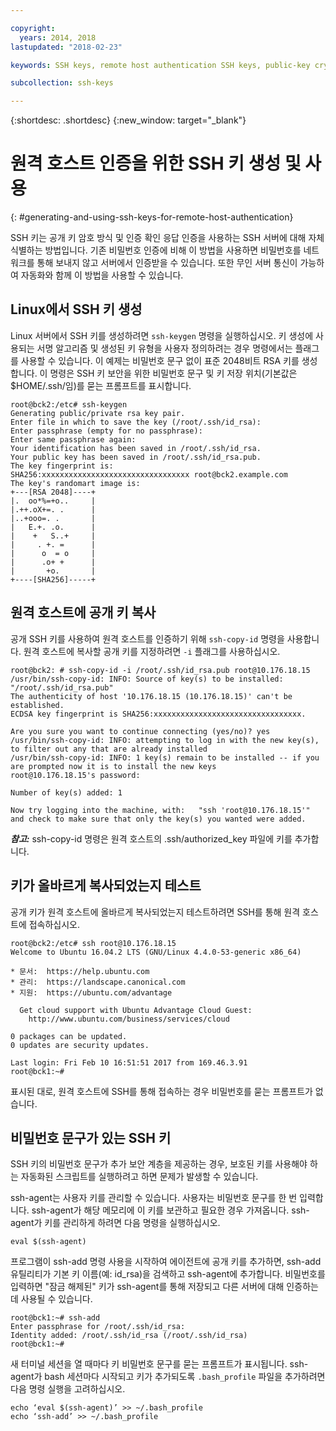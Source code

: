 ```yaml
---

copyright:
  years: 2014, 2018
lastupdated: "2018-02-23"

keywords: SSH keys, remote host authentication SSH keys, public-key cryptography

subcollection: ssh-keys

---
```


{:shortdesc: .shortdesc}
{:new_window: target="_blank"}

# 원격 호스트 인증을 위한 SSH 키 생성 및 사용
{: #generating-and-using-ssh-keys-for-remote-host-authentication}

SSH 키는 공개 키 암호 방식 및 인증 확인 응답 인증을 사용하는 SSH 서버에 대해 자체 식별하는 방법입니다. 기존 비밀번호 인증에 비해 이 방법을 사용하면 비밀번호를 네트워크를 통해 보내지 않고 서버에서 인증받을 수 있습니다. 또한 무인 서버 통신이 가능하여 자동화와 함께 이 방법을 사용할 수 있습니다.

## Linux에서 SSH 키 생성

Linux 서버에서 SSH 키를 생성하려면 `ssh-keygen` 명령을 실행하십시오. 키 생성에 사용되는 서명 알고리즘 및 생성된 키 유형을 사용자 정의하려는 경우 명령에서는 플래그를 사용할 수 있습니다. 이 예제는 비밀번호 문구 없이 표준 2048비트 RSA 키를 생성합니다. 이 명령은 SSH 키 보안을 위한 비밀번호 문구 및 키 저장 위치(기본값은 $HOME/.ssh/임)를 묻는 프롬프트를 표시합니다.

    root@bck2:/etc# ssh-keygen
    Generating public/private rsa key pair.
    Enter file in which to save the key (/root/.ssh/id_rsa):
    Enter passphrase (empty for no passphrase):
    Enter same passphrase again:
    Your identification has been saved in /root/.ssh/id_rsa.
    Your public key has been saved in /root/.ssh/id_rsa.pub.
    The key fingerprint is:
    SHA256:xxxxxxxxxxxxxxxxxxxxxxxxxxxxxxxxx root@bck2.example.com
    The key's randomart image is:
    +---[RSA 2048]----+
    |.  oo*%=+o..     |
    |.++.oX+=. .      |
    |..+ooo=. .       |
    |   E.+. .o.      |
    |    +   S..+     |
    |     . +. =      |
    |      o  = o     |
    |      .o+ +      |
    |       +o.       |
    +----[SHA256]-----+

## 원격 호스트에 공개 키 복사

공개 SSH 키를 사용하여 원격 호스트를 인증하기 위해 `ssh-copy-id` 명령을 사용합니다. 원격 호스트에 복사할 공개 키를 지정하려면 `-i` 플래그를 사용하십시오.

    root@bck2: # ssh-copy-id -i /root/.ssh/id_rsa.pub root@10.176.18.15
    /usr/bin/ssh-copy-id: INFO: Source of key(s) to be installed: "/root/.ssh/id_rsa.pub"
    The authenticity of host '10.176.18.15 (10.176.18.15)' can't be established.
    ECDSA key fingerprint is SHA256:xxxxxxxxxxxxxxxxxxxxxxxxxxxxxxxxx.

    Are you sure you want to continue connecting (yes/no)? yes
    /usr/bin/ssh-copy-id: INFO: attempting to log in with the new key(s), to filter out any that are already installed
    /usr/bin/ssh-copy-id: INFO: 1 key(s) remain to be installed -- if you are prompted now it is to install the new keys
    root@10.176.18.15's password:

    Number of key(s) added: 1

    Now try logging into the machine, with:   "ssh 'root@10.176.18.15'"
    and check to make sure that only the key(s) you wanted were added.

***참고:*** ssh-copy-id 명령은 원격 호스트의 .ssh/authorized_key 파일에 키를 추가합니다.

## 키가 올바르게 복사되었는지 테스트

공개 키가 원격 호스트에 올바르게 복사되었는지 테스트하려면 SSH를 통해 원격 호스트에 접속하십시오.

    root@bck2:/etc# ssh root@10.176.18.15
    Welcome to Ubuntu 16.04.2 LTS (GNU/Linux 4.4.0-53-generic x86_64)

    * 문서:  https://help.ubuntu.com
    * 관리:  https://landscape.canonical.com
    * 지원:  https://ubuntu.com/advantage

      Get cloud support with Ubuntu Advantage Cloud Guest:
        http://www.ubuntu.com/business/services/cloud

    0 packages can be updated.
    0 updates are security updates.

    Last login: Fri Feb 10 16:51:51 2017 from 169.46.3.91
    root@bck1:~#

표시된 대로, 원격 호스트에 SSH를 통해 접속하는 경우 비밀번호를 묻는 프롬프트가 없습니다.

## 비밀번호 문구가 있는 SSH 키

SSH 키의 비밀번호 문구가 추가 보안 계층을 제공하는 경우, 보호된 키를 사용해야 하는 자동화된 스크립트를 실행하려고 하면 문제가 발생할 수 있습니다.

ssh-agent는 사용자 키를 관리할 수 있습니다. 사용자는 비밀번호 문구를 한 번 입력합니다. ssh-agent가 해당 메모리에 이 키를 보관하고 필요한 경우 가져옵니다. ssh-agent가 키를 관리하게 하려면 다음 명령을 실행하십시오.

    eval $(ssh-agent)

프로그램이 ssh-add 명령 사용을 시작하여 에이전트에 공개 키를 추가하면, ssh-add 유틸리티가 기본 키 이름(예: id_rsa)을 검색하고 ssh-agent에 추가합니다. 비밀번호를 입력하면 "잠금 해제된" 키가 ssh-agent를 통해 저장되고 다른 서버에 대해 인증하는 데 사용될 수 있습니다.

    root@bck1:~# ssh-add
    Enter passphrase for /root/.ssh/id_rsa:
    Identity added: /root/.ssh/id_rsa (/root/.ssh/id_rsa)
    root@bck1:~#

새 터미널 세션을 열 때마다 키 비밀번호 문구를 묻는 프롬프트가 표시됩니다. ssh-agent가 bash 세션마다 시작되고 키가 추가되도록 `.bash_profile` 파일을 추가하려면 다음 명령 실행을 고려하십시오.

    echo ‘eval $(ssh-agent)’ >> ~/.bash_profile
    echo ‘ssh-add’ >> ~/.bash_profile
